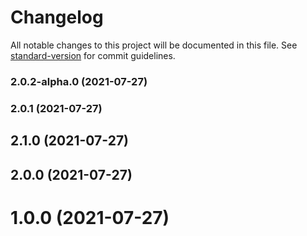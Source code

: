 # Changelog

All notable changes to this project will be documented in this file. See [standard-version](https://github.com/conventional-changelog/standard-version) for commit guidelines.

### 2.0.2-alpha.0 (2021-07-27)

### 2.0.1 (2021-07-27)

## 2.1.0 (2021-07-27)

## 2.0.0 (2021-07-27)

# 1.0.0 (2021-07-27)
